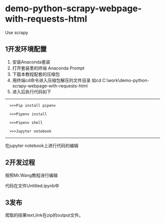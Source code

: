 # demo-python-scrapy-webpage-with-requests-html #
Use scrapy
## 1开发环境配置 ##
1.	安装Anaconda套装
2.	打开套装里的终端 Anaconda Prompt
3.	下载本教程配套的压缩包
4.	用终端cd命令进入压缩包解压的文件目录 如cd C:\work\demo-python-scrapy-webpage-with-requests-html
5.	进入后执行代码如下

________________________________________
      >>>Pip install pipenv
  
      >>>Pipenv install 

      >>>Pipenv shell

      >>>Jupyter notebook
****
在jupyter notebook上进行代码的编辑
## 2开发过程 ##
按照Mr.Wang教程进行编辑

代码在文件Untitled.ipynb中

## 3发布 ##
爬取的结果text,link在zip的output文件。


